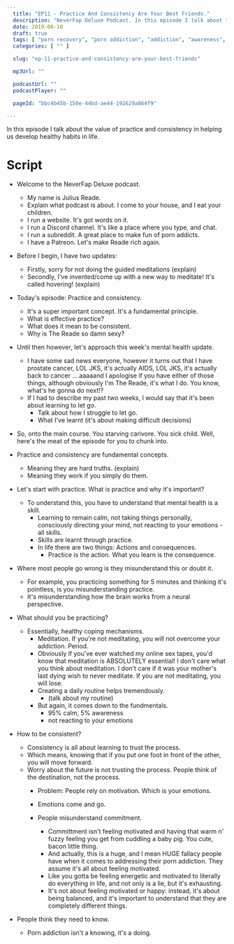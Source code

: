 ```yaml
---
  title: "EP11 - Practice And Consistency Are Your Best Friends."
  description: "NeverFap Deluxe Podcast. In this episode I talk about the value of practice and consistency in helping us develop healthy habits in life."
  date: 2019-08-10
  draft: true
  tags: [ "porn recovery", "porn addiction", "addiction", "awareness", "nofap", "neverfap", "neverfap deluxe", "neverfap basics", "nofap podcast", "neverfap podcast", "neverfap deluxe podcast" ]
  categories: [ "" ]

  slug: "ep-11-practice-and-consistency-are-your-best-friends"

  mp3Url: ""

  podcastUrl: ""
  podcastPlayer: ""

  pageId: "bbc4b45b-158e-44bd-ae44-192629a864f9"

---
```


In this episode I talk about the value of practice and consistency in helping us develop healthy habits in life.


# Script

- Welcome to the NeverFap Deluxe podcast.
  - My name is Julius Reade.
  - Explain what podcast is about. I come to your house, and I eat your children.
  - I run a website. It's got words on it. 
  - I run a Discord channel. It's like a place where you type, and chat. 
  - I run a subreddit. A great place to make fun of porn addicts.
  - I have a Patreon. Let's make Reade rich again.

- Before I begin, I have two updates:
  - Firstly, sorry for not doing the guided meditations (explain)
  - Secondly, I've invented/come up with a new way to meditate! It's called hovering! (explain)

- Today's episode: Practice and consistency.
  - It's a super important concept. It's a fundamental principle.
  - What is effective practice?
  - What does it mean to be consistent.
  - Why is The Reade so damn sexy?

- Until then however, let's approach this week's mental health update.
    - I have some sad news everyone, however it turns out that I have prostate cancer, LOL JKS, it's actually AIDS, LOL JKS, it's actually back to cancer ....aaaaand I apologise if you have either of those things, although obviously I'm The Reade, it's what I do. You know, what's he gonna do next!?
    - If I had to describe my past two weeks, I would say that it's been about learning to let go.
      - Talk about how I struggle to let go.
      - What I've learnt (it's about making difficult decisions)

- So, onto the main course. You starving carivore. You sick child. Well, here's the meat of the episode for you to chunk into.

- Practice and consistency are fundamental concepts.
  - Meaning they are hard truths. (explain)
  - Meaning they work if you simply do them.

- Let's start with practice. What is practice and why it's important?
  - To understand this, you have to understand that mental health is a skill.
    - Learning to remain calm, not taking things personally, consciously directing your mind, not reacting to your emotions - all skills.
    - Skills are learnt through practice.
    - In life there are two things: Actions and consequences. 
      - Practice is the action. What you learn is the consequence.

- Where most people go wrong is they misunderstand this or doubt it. 
  - For example, you practicing something for 5 minutes and thinking it's pointless, is you misunderstanding practice. 
  - It's misunderstanding how the brain works from a neural perspective.

- What should you be practicing?
  - Essentially, healthy coping mechanisms.
    - Meditation. If you're not meditating, you will not overcome your addiction. Period.
    - Obviously if you've ever watched my online sex tapes, you'd know that meditation is ABSOLUTELY essential! I don't care what you think about meditation. I don't care if it was your mother's last dying wish to never meditate. If you are not meditating, you will lose.
    - Creating a daily routine helps tremendously.
      - (talk about my routine)
    - But again, it comes down to the fundmentals.
      - 95% calm, 5% awareness
      - not reacting to your emotions

- How to be consistent?
  - Consistency is all about learning to trust the process.
  - Which means, knowing that if you put one foot in front of the other, you will move forward.
  - Worry about the future is not trusting the process. People think of the destination, not the process.
    - Problem: People rely on motivation. Which is your emotions.
    - Emotions come and go.

    - People misunderstand commitment.
        - Committment isn't feeling motivated and having that warm n' fuzzy feeling you get from cuddling a baby pig. You cute, bacon little thing.
        - And actually, this is a huge, and I mean HUGE fallacy people have when it comes to addressing their porn addiction. They assume it's all about feeling motivated.
        - Like you gotta be feeling energetic and motivated to literally do everything in life, and not only is a lie, but it's exhausting.
        - It's not about feeling motivated or happy: instead, it's about being balanced, and it's important to understand that they are completely different things.


- People think they need to know. 
  - Porn addiction isn't a knowing, it's a doing.

  <!-- 
  - Obviously, how we can get into a routine of consistent practice, you know, doing things like meditation, remaining calm and aware, E T BLOODY C. Obviously, meaning etcetera.
  - We're going to have a delicate little chat, you know a 1 on 1, 1V1 me bro, about why we may struggle to be consistent. Perhaps because a certain someone whom I shall not name (obviously yourself) has relapsed, and is now drinking milk straight from the bottle!
  - Not to mention, we're going to talk about some of the things we should be practicing.
 -->
